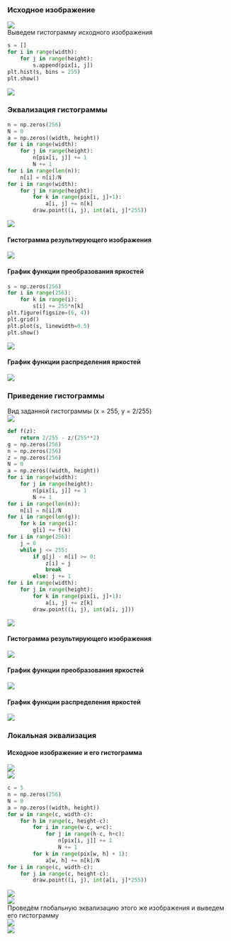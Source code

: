 ### Исходное изображение 
![](https://github.com/Kolyskova/Digital-image-processing/blob/main/Images/1.png)  
Выведем гистограмму исходного изображения
```python
s = []
for i in range(width):
    for j in range(height):
        s.append(pix[i, j])
plt.hist(s, bins = 255)
plt.show()
```
![](https://github.com/Kolyskova/Digital-image-processing/blob/main/Graphics/h1.png)  
### Эквализация гистограммы  
```python
n = np.zeros(256)
N = 0
a = np.zeros((width, height))
for i in range(width):
    for j in range(height):
        n[pix[i, j]] += 1
        N += 1
for i in range(len(n)):
    n[i] = n[i]/N
for i in range(width):
    for j in range(height):
        for k in range(pix[i, j]+1):
            a[i, j] += n[k]
        draw.point((i, j), int(a[i, j]*255))
```
![](https://github.com/Kolyskova/Digital-image-processing/blob/main/Images/2.png)  
#### Гистограмма результирующего изображения  
![](https://github.com/Kolyskova/Digital-image-processing/blob/main/Graphics/h2.png)  
#### График функции преобразования яркостей  
```python
s = np.zeros(256)
for i in range(256):
    for k in range(i):
        s[i] += 255*n[k]
plt.figure(figsize=(6, 4))
plt.grid()
plt.plot(s, linewidth=0.5)
plt.show()
```
![](https://github.com/Kolyskova/Digital-image-processing/blob/main/Graphics/p1.png)  
#### График функции распределения яркостей  
![](https://github.com/Kolyskova/Digital-image-processing/blob/main/Graphics/p2.png)  
### Приведение гистограммы  
Вид заданной гистограммы (x = 255, y = 2/255)  
![](https://github.com/Kolyskova/Digital-image-processing/blob/main/Images/h.png)  
```python
def f(z):
    return 2/255 - z/(255**2)
g = np.zeros(256)
n = np.zeros(256)
z = np.zeros(256)
N = 0
a = np.zeros((width, height))
for i in range(width):
    for j in range(height):
        n[pix[i, j]] += 1
        N += 1
for i in range(len(n)):
    n[i] = n[i]/N
for i in range(len(g)):
    for k in range(i):
        g[i] += f(k)
for i in range(256):
    j = 0
    while j <= 255:
        if g[j] - n[i] >= 0:
            z[i] = j
            break
        else: j += 1
for i in range(width):
    for j in range(height):
        for k in range(pix[i, j]+1):
            a[i, j] += z[k]
        draw.point((i, j), int(a[i, j]))
```
![](https://github.com/Kolyskova/Digital-image-processing/blob/main/Images/3.png)  
#### Гистограмма результирующего изображения  
![](https://github.com/Kolyskova/Digital-image-processing/blob/main/Graphics/h3.png)  
#### График функции преобразования яркостей  
![](https://github.com/Kolyskova/Digital-image-processing/blob/main/Graphics/p3.png)  
#### График функции распределения яркостей  
![](https://github.com/Kolyskova/Digital-image-processing/blob/main/Graphics/p4.png)  

### Локальная эквализация
#### Исходное изображение и его гистограмма  
![](https://github.com/Kolyskova/Digital-image-processing/blob/main/Images/4.png)  
![](https://github.com/Kolyskova/Digital-image-processing/blob/main/Graphics/h4.png)  
```python
c = 5
n = np.zeros(256)
N = 0
a = np.zeros((width, height))
for w in range(c, width-c):
    for h in range(c, height-c):
        for i in range(w-c, w+c):
            for j in range(h-c, h+c):
                n[pix[i, j]] += 1
                N += 1
        for k in range(pix[w, h] + 1):
            a[w, h] += n[k]/N
for i in range(c, width-c):
    for j in range(c, height-c):
        draw.point((i, j), int(a[i, j]*255))
```
![](https://github.com/Kolyskova/Digital-image-processing/blob/main/Images/5.png)  
![](https://github.com/Kolyskova/Digital-image-processing/blob/main/Graphics/h5.png)  
Проведём глобальную эквализацию этого же изображения и выведем его гистограмму  
![](https://github.com/Kolyskova/Digital-image-processing/blob/main/Images/6.png)  
![](https://github.com/Kolyskova/Digital-image-processing/blob/main/Graphics/h6.png)  
